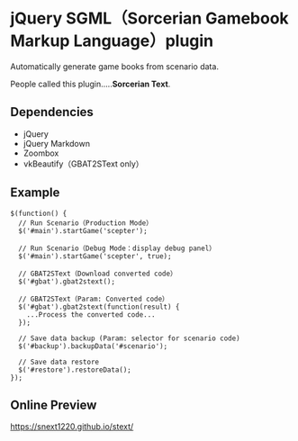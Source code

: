 # jQuery SGML（Sorcerian Gamebook Markup Language）plugin

Automatically generate game books from scenario data.

People called this plugin.....**Sorcerian Text**.

## Dependencies

- jQuery
- jQuery Markdown
- Zoombox
- vkBeautify（GBAT2SText only）

## Example

```
$(function() {
  // Run Scenario（Production Mode）
  $('#main').startGame('scepter');

  // Run Scenario（Debug Mode：display debug panel）
  $('#main').startGame('scepter', true);

  // GBAT2SText（Download converted code）
  $('#gbat').gbat2stext();

  // GBAT2SText（Param: Converted code）
  $('#gbat').gbat2stext(function(result) {
    ...Process the converted code...
  });

  // Save data backup (Param: selector for scenario code)
  $('#backup').backupData('#scenario');
  
  // Save data restore
  $('#restore').restoreData();
});
```

## Online Preview

https://snext1220.github.io/stext/